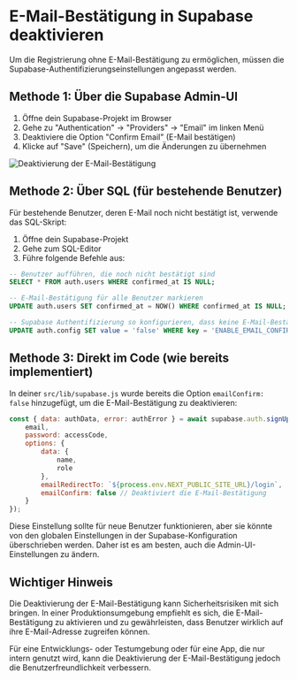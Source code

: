 # E-Mail-Bestätigung in Supabase deaktivieren

Um die Registrierung ohne E-Mail-Bestätigung zu ermöglichen, müssen die Supabase-Authentifizierungseinstellungen angepasst werden.

## Methode 1: Über die Supabase Admin-UI

1. Öffne dein Supabase-Projekt im Browser
2. Gehe zu "Authentication" → "Providers" → "Email" im linken Menü
3. Deaktiviere die Option "Confirm Email" (E-Mail bestätigen)
4. Klicke auf "Save" (Speichern), um die Änderungen zu übernehmen

![Deaktivierung der E-Mail-Bestätigung](https://i.imgur.com/example.png)

## Methode 2: Über SQL (für bestehende Benutzer)

Für bestehende Benutzer, deren E-Mail noch nicht bestätigt ist, verwende das SQL-Skript:

1. Öffne dein Supabase-Projekt
2. Gehe zum SQL-Editor
3. Führe folgende Befehle aus:

```sql
-- Benutzer aufführen, die noch nicht bestätigt sind
SELECT * FROM auth.users WHERE confirmed_at IS NULL;

-- E-Mail-Bestätigung für alle Benutzer markieren
UPDATE auth.users SET confirmed_at = NOW() WHERE confirmed_at IS NULL;

-- Supabase Authentifizierung so konfigurieren, dass keine E-Mail-Bestätigung erforderlich ist
UPDATE auth.config SET value = 'false' WHERE key = 'ENABLE_EMAIL_CONFIRMATION';
```

## Methode 3: Direkt im Code (wie bereits implementiert)

In deiner `src/lib/supabase.js` wurde bereits die Option `emailConfirm: false` hinzugefügt, um die E-Mail-Bestätigung zu deaktivieren:

```javascript
const { data: authData, error: authError } = await supabase.auth.signUp({
    email,
    password: accessCode,
    options: {
        data: {
            name,
            role
        },
        emailRedirectTo: `${process.env.NEXT_PUBLIC_SITE_URL}/login`,
        emailConfirm: false // Deaktiviert die E-Mail-Bestätigung
    }
});
```

Diese Einstellung sollte für neue Benutzer funktionieren, aber sie könnte von den globalen Einstellungen in der Supabase-Konfiguration überschrieben werden. Daher ist es am besten, auch die Admin-UI-Einstellungen zu ändern.

## Wichtiger Hinweis

Die Deaktivierung der E-Mail-Bestätigung kann Sicherheitsrisiken mit sich bringen. In einer Produktionsumgebung empfiehlt es sich, die E-Mail-Bestätigung zu aktivieren und zu gewährleisten, dass Benutzer wirklich auf ihre E-Mail-Adresse zugreifen können.

Für eine Entwicklungs- oder Testumgebung oder für eine App, die nur intern genutzt wird, kann die Deaktivierung der E-Mail-Bestätigung jedoch die Benutzerfreundlichkeit verbessern. 